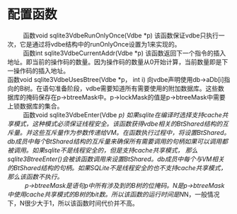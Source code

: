 # 配置函数
&nbsp;&nbsp;&nbsp;&nbsp;&nbsp;&nbsp;&nbsp;&nbsp;&nbsp;函数void sqlite3VdbeRunOnlyOnce(Vdbe *p)
该函数保证vdbe只执行一次，它是通过将vdbe结构中的runOnlyOnce设置为1来实现的。<br>
&nbsp;&nbsp;&nbsp;&nbsp;&nbsp;&nbsp;&nbsp;&nbsp;&nbsp;函数int sqlite3VdbeCurrentAddr(Vdbe *p)
该函数返回下一个指令的插入地址。即当前的操作码的数量。因为操作码的数量从0开始计算，当前数量即是下一操作码的插入地址。<br>
函数void sqlite3VdbeUsesBtree(Vdbe *p， int i)
向vdbe声明使用db->aDb[i]指向的B树。在语句准备阶段，vdbe需要知道所有需要使用的附加数据库。这些数据库的掩码保存在p->btreeMask中。p->lockMask的值是p->btreeMask中需要上锁数据库的集合。<br>
&nbsp;&nbsp;&nbsp;&nbsp;&nbsp;&nbsp;&nbsp;&nbsp;&nbsp;函数void sqlite3VdbeEnter(Vdbe *p)
如果sqlite在编译时选择支持cache共享模式，这种模式必须保证线程安全。该函数获得vdbe相关的BtShared结构的互斥量。并这些互斥量作为参数传递给VM。在函数执行过程中，将设置BtShared。db成员中每个BtShared结构的互斥量来确保所有需要调用的句柄如果可以调用都被调用。如果sqlite不是线程安全的，但是支持cache共享模式， 那么sqlite3BtreeEnter()会被该函数调用来设置BtShared。db成员中每个与VM相关的BtShared结构的句柄。如果SQLite不是线程安全的也不支持cache共享模式，那么该函数不执行。<br>
&nbsp;&nbsp;&nbsp;&nbsp;&nbsp;&nbsp;&nbsp;&nbsp;&nbsp;
p->btreeMask是语句p中所有涉及到的B树的位掩码。N是p->btreeMask中使用cache共享模式的B树的bit数。所以该函数的运行时间是N*N，一般情况下，N很少大于1，所以该函数时间代价并不高。
